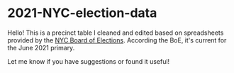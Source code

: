 # 2021-NYC-election-data

Hello! This is a precinct table I cleaned and edited based on spreadsheets provided by the [NYC Board of Elections](https://vote.nyc/). According the BoE, it's current for the June 2021 primary.

Let me know if you have suggestions or found it useful! 
